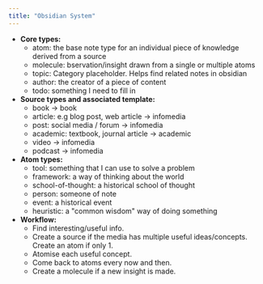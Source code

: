 ```yaml
---
title: "Obsidian System"
---
```


-   **Core types:**
    -   atom: the base note type for an individual piece of knowledge derived from a source
    -   molecule: bservation/insight drawn from a single or multiple atoms
    -   topic: Category placeholder. Helps find related notes in obsidian
    -   author: the creator of a piece of content
    -   todo: something I need to fill in
-   **Source types and associated template:**
    -   book -> book
    -   article: e.g blog post, web article -> infomedia
    -   post: social media / forum -> infomedia
    -   academic: textbook, journal article -> academic
    -   video -> infomedia
    -   podcast -> infomedia
-   **Atom types:**
    -   tool: something that I can use to solve a problem
    -   framework: a way of thinking about the world
    -   school-of-thought: a historical school of thought
    -   person: someone of note
    -   event: a historical event
    -   heuristic: a "common wisdom" way of doing something
- **Workflow:**
    -   Find interesting/useful info.
    -   Create a source if the media has multiple useful ideas/concepts. Create an atom if only 1.
    -   Atomise each useful concept.
    -   Come back to atoms every now and then.
    -   Create a molecule if a new insight is made.
